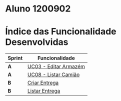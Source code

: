 **Aluno 1200902**
===============================

# Índice das Funcionalidade Desenvolvidas

| Sprint | Funcionalidade                                            |
|--------|-----------------------------------------------------------|
| **A**  | [UC03 - Editar Armazém](GestArm_API_Wiki/UseCases/UC3/) |
| **A**  | [UC08 - Listar Camião](GestLog_API_Wiki/UseCases/UC8/)     |
| **B**  | [Criar Entrega](FrontEnd_Wiki/UseCases/CreateOrder/)      |
| **B**  | [Listar Entrega](FrontEnd_Wiki/UseCases/ListOrders/)      |